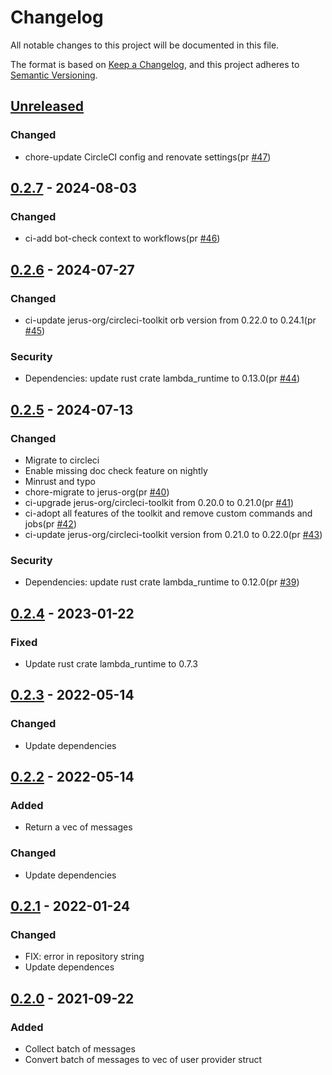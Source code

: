# Changelog

All notable changes to this project will be documented in this file.

The format is based on [Keep a Changelog](https://keepachangelog.com/en/1.0.0/),
and this project adheres to [Semantic Versioning](https://semver.org/spec/v2.0.0.html).

## [Unreleased]

### Changed

- chore-update CircleCI config and renovate settings(pr [#47])

## [0.2.7] - 2024-08-03

### Changed

- ci-add bot-check context to workflows(pr [#46])

## [0.2.6] - 2024-07-27

### Changed

- ci-update jerus-org/circleci-toolkit orb version from 0.22.0 to 0.24.1(pr [#45])

### Security

- Dependencies: update rust crate lambda_runtime to 0.13.0(pr [#44])

## [0.2.5] - 2024-07-13

### Changed

- Migrate to circleci
- Enable missing doc check feature on nightly
- Minrust and typo
- chore-migrate to jerus-org(pr [#40])
- ci-upgrade jerus-org/circleci-toolkit from 0.20.0 to 0.21.0(pr [#41])
- ci-adopt all features of the toolkit and remove custom commands and jobs(pr [#42])
- ci-update jerus-org/circleci-toolkit version from 0.21.0 to 0.22.0(pr [#43])

### Security

- Dependencies: update rust crate lambda_runtime to 0.12.0(pr [#39])

## [0.2.4] - 2023-01-22

### Fixed

- Update rust crate lambda_runtime to 0.7.3

## [0.2.3] - 2022-05-14

### Changed

- Update dependencies

## [0.2.2] - 2022-05-14

### Added

- Return a vec of messages

### Changed

- Update dependencies

## [0.2.1] - 2022-01-24

### Changed

- FIX: error in repository string
- Update dependences

## [0.2.0] - 2021-09-22

### Added

- Collect batch of messages
- Convert batch of messages to vec of user provider struct

[#39]: https://github.com/jerusdp/lambda_sqs/pull/39
[#40]: https://github.com/jerus-org/lambda_sqs/pull/40
[#41]: https://github.com/jerus-org/lambda_sqs/pull/41
[#42]: https://github.com/jerus-org/lambda_sqs/pull/42
[#43]: https://github.com/jerus-org/lambda_sqs/pull/43
[#44]: https://github.com/jerus-org/lambda_sqs/pull/44
[#45]: https://github.com/jerus-org/lambda_sqs/pull/45
[#46]: https://github.com/jerus-org/lambda_sqs/pull/46
[#47]: https://github.com/jerus-org/lambda_sqs/pull/47
[Unreleased]: https://github.com/jerus-org/lambda_sqs/compare/v0.2.7...HEAD
[0.2.7]: https://github.com/jerus-org/lambda_sqs/compare/v0.2.6...v0.2.7
[0.2.6]: https://github.com/jerus-org/lambda_sqs/compare/v0.2.5...v0.2.6
[0.2.5]: https://github.com/jerus-org/lambda_sqs/compare/v0.2.4...v0.2.5
[0.2.4]: https://github.com/jerus-org/lambda_sqs/compare/v0.2.3...v0.2.4
[0.2.3]: https://github.com/jerus-org/lambda_sqs/compare/v0.2.2...v0.2.3
[0.2.2]: https://github.com/jerus-org/lambda_sqs/compare/v0.2.1...v0.2.2
[0.2.1]: https://github.com/jerus-org/lambda_sqs/compare/v0.2.0...v0.2.1
[0.2.0]: https://github.com/jerus-org/lambda_sqs/releases/tag/v0.2.0
